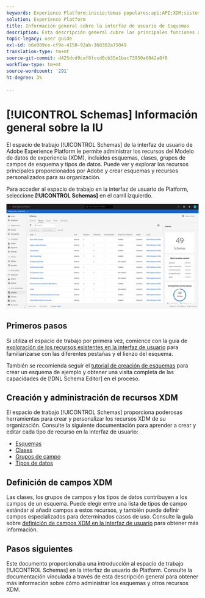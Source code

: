 ```yaml
---
keywords: Experience Platform;inicio;temas populares;api;API;XDM;sistema XDM;modelo de datos de experiencia;modelo de datos;ui;espacio de trabajo;
solution: Experience Platform
title: Información general sobre la interfaz de usuario de Esquemas
description: Esta descripción general cubre las principales funciones del espacio de trabajo Esquemas en Experience Platform.
topic-legacy: user guide
exl-id: b6e089ce-cf9e-4150-92ab-368382a75049
translation-type: tm+mt
source-git-commit: d425dcd9caf8fccd0cb35e1bac73950a6042a0f8
workflow-type: tm+mt
source-wordcount: '291'
ht-degree: 3%

---
```


# [!UICONTROL Schemas] Información general sobre la IU

El espacio de trabajo [!UICONTROL Schemas] de la interfaz de usuario de Adobe Experience Platform le permite administrar los recursos del Modelo de datos de experiencia (XDM), incluidos esquemas, clases, grupos de campos de esquema y tipos de datos. Puede ver y explorar los recursos principales proporcionados por Adobe y crear esquemas y recursos personalizados para su organización.

Para acceder al espacio de trabajo en la interfaz de usuario de Platform, seleccione **[!UICONTROL Schemas]** en el carril izquierdo.

![](../images/ui/overview/schemas-tab.png)

## Primeros pasos

Si utiliza el espacio de trabajo por primera vez, comience con la guía de [exploración de los recursos existentes en la interfaz de usuario](./explore.md) para familiarizarse con las diferentes pestañas y el lienzo del esquema.

También se recomienda seguir el [tutorial de creación de esquemas](../tutorials/create-schema-ui.md) para crear un esquema de ejemplo y obtener una visita completa de las capacidades de [!DNL Schema Editor] en el proceso.

## Creación y administración de recursos XDM

El espacio de trabajo [!UICONTROL Schemas] proporciona poderosas herramientas para crear y personalizar los recursos XDM de su organización. Consulte la siguiente documentación para aprender a crear y editar cada tipo de recurso en la interfaz de usuario:

* [Esquemas](./resources/schemas.md)
* [Clases](./resources/classes.md)
* [Grupos de campo](./resources/field-groups.md)
* [Tipos de datos](./resources/data-types.md)

## Definición de campos XDM

Las clases, los grupos de campos y los tipos de datos contribuyen a los campos de un esquema. Puede elegir entre una lista de tipos de campo estándar al añadir campos a estos recursos, y también puede definir campos especializados para determinados casos de uso. Consulte la guía sobre [definición de campos XDM en la interfaz de usuario](./fields/overview.md) para obtener más información.

## Pasos siguientes

Este documento proporcionaba una introducción al espacio de trabajo [!UICONTROL Schemas] en la interfaz de usuario de Platform. Consulte la documentación vinculada a través de esta descripción general para obtener más información sobre cómo administrar los esquemas y otros recursos XDM.
